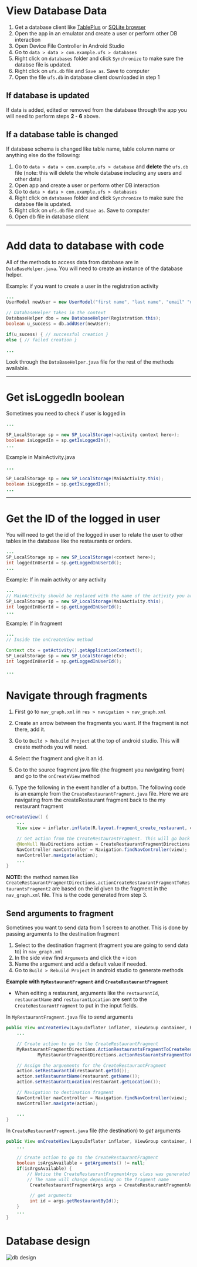 # View Database Data 
1. Get a database client like [TablePlus](https://www.tableplus.io/) or [SQLite browser](https://sqlitebrowser.org/)
2. Open the app in an emulator and create a user or perform other DB interaction
3. Open Device File Controller in Android Studio
4. Go to `data > data > com.example.ufs > databases`
5. Right click on `databases` folder and click `Synchronize` to make sure the databse file is updated.
5. Right click on `ufs.db` file and `Save as`. Save to computer
6. Open the file `ufs.db` in database client downloaded in step 1

## If database is updated
If data is added, edited or removed from the database through the app you will need to perform steps **2 - 6** above.

## If a database table is changed
If database schema is changed like table name, table column name or anything else do the following:
1. Go to `data > data > com.example.ufs > database` and **delete** the `ufs.db` file (note: this will delete the whole database including any users and other data)
2. Open app and create a user or perform other DB interaction
3. Go to `data > data > com.example.ufs > databases`
4. Right click on `databases` folder and click `Synchronize` to make sure the databse file is updated.
5. Right click on `ufs.db` file and `Save as`. Save to computer
6. Open db file in database client


---

# Add data to database with code
All of the methods to access data from database are in `DataBaseHelper.java`. You will need to create an instance of the database helper.

Example: if you want to create a user in the registration activity
```java
...
UserModel newUser = new UserModel("first name", "last name", "email" "university id", "password", 1);

// DatabaseHelper takes in the context 
DatabaseHelper dbo = new DatabaseHelper(Registration.this);
boolean u_success = db.addUser(newUser);

if(u_sucess) { // successful creation }
else { // failed creation }

...
```

Look through the `DataBaseHelper.java` file for the rest of the methods available.

---

# Get isLoggedIn boolean
Sometimes you need to check if user is logged in
```java
...

SP_LocalStorage sp = new SP_LocalStorage(<activity context here>);
boolean isLoggedIn = sp.getIsLoggedIn();
...

```

Example in MainActivity.java
```java
...

SP_LocalStorage sp = new SP_LocalStorage(MainActivity.this);
boolean isLoggedIn = sp.getIsLoggedIn();
...

```

---

# Get the ID of the logged in user
You will need to get the id of the logged in user to relate the user to other tables in the database like the restaurants or orders.
```java
...
SP_LocalStorage sp = new SP_LocalStorage(<context here>);
int loggedInUserId = sp.getLoggedInUserId();
...
```

Example: If in main activity or any activity
```java
...
// MainActivity should be replaced with the name of the activity you are in
SP_LocalStorage sp = new SP_LocalStorage(MainActivity.this);
int loggedInUserId = sp.getLoggedInUserId();
...
```

Example: If in fragment
```java
...
// Inside the onCreateView method

Context ctx = getActivity().getApplicationContext();
SP_LocalStorage sp = new SP_LocalStorage(ctx);
int loggedInUserId = sp.getLoggedInUserId();

...

```

# Navigate through fragments
1. First go to `nav_graph.xml` in `res > navigation > nav_graph.xml`
2. Create an arrow between the fragments you want. If the fragment is not there, add it.
3. Go to `Build > Rebuild Project` at the top of android studio. This will create methods you will need.
4. Select the fragment and give it an id.
5. Go to the source fragment java file (the fragment you navigating from) and go to the `onCreateView` method

6. Type the following in the event handler of a button. The following code is an example from the `CreateRestaurantFragment.java` file. Here we are navigating from the createRestaurant fragment back to the my restaurant fragment
```java
onCreateView() {
	...
	View view = inflater.inflate(R.layout.fragment_create_restaurant, container, false);

	// Get action from the CreateRestaurantFragment. This will go back to the MyRestaurantFragment
	@NonNull NavDirections action = CreateRestaurantFragmentDirections.actionCreateRestaurantFragmentToRestaurantsFragment2();
	NavController navController = Navigation.findNavController(view);
	navController.navigate(action);
	...
}
```
**NOTE:** the method names like `CreateRestaurantFragmentDirections.actionCreateRestaurantFragmentToRestaurantsFragment2` are based on the id given to the fragment in the `nav_graph.xml` file. This is the code generated from step 3.

## Send arguments to fragment
Sometimes you want to send data from 1 screen to another. This is done by passing arguments to the destination fragment

1. Select to the destination fragment (fragment you are going to send data to) in `nav_graph.xml`
2. In the side view find `Arguments` and click the `+` icon
3. Name the argument and add a default value if needed.
4. Go to `Build > Rebuild Project` in android studio to generate methods

**Example with `MyRestaurantFragment` and `CreateRestaurantFragment`**
* When editing a restaurant, arguments like the `restaurantId`, `restaurantName` and `restaurantLocation` are sent to the `CreateRestaurantFragment` to put in the input fields.

In `MyRestaurantFragment.java` file to *send* arguments
```java
public View onCreateView(LayouInflater inflater, ViewGroup container, Bundle savdedInstanceState) {
	...

	// Create action to go to the CreateRestaurantFragment
	MyRestaurantFragmentDirections.ActionRestaurantsFragmentToCreateRestaurantFragment action =
			MyRestaurantFragmentDirections.actionRestaurantsFragmentToCreateRestaurantFragment();

	// Assign the arguements for the CreateRestaurantFragment
	action.setRestaurantId(restaurant.getId());
	action.setRestaurantName(restaurant.getName());
	action.setRestaurantLocation(restaurant.getLocation());

	// Navigation to destination fragment
	NavController navController = Navigation.findNavController(view);
	navController.navigate(action);

	...
}

```

In `CreateRestaurantFragment.java` file (the destination) to *get*  arguments
```java
public View onCreateView(LayouInflater inflater, ViewGroup container, Bundle savdedInstanceState) {
	...

	// Create action to go to the CreateRestaurantFragment
	boolean isArgsAvailable = getArguments() != null;
	if(isArgsAvailable) {
		// Notice the CreateRestaurantFragmentArgs class was generated from step 4 above.
		// The name will change depending on the fragment name
		 CreateRestaurantFragmentArgs args = CreateRestaurantFragmentArgs.fromBundle(getArguments());

		 // get arguments
		 int id = args.getRestaurantById();
	}
	...
}

```



# Database design
![db design](./ufs-db.jpg)
